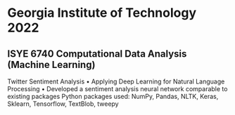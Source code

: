 # Georgia Institute of Technology 2022
## ISYE 6740 Computational Data Analysis (Machine Learning)


Twitter Sentiment Analysis
•	Applying Deep Learning for Natural Language Processing
•	Developed a sentiment analysis neural network comparable to existing packages
Python packages used: NumPy, Pandas, NLTK, Keras, Sklearn, Tensorflow, TextBlob, tweepy
